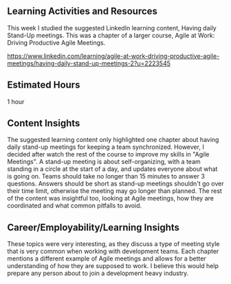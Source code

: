 <h2>Learning Activities and Resources</h2>

This week I studied the suggested LinkedIn learning content, Having daily Stand-Up meetings. This was a chapter of a larger course, Agile at Work: Driving Productive Agile Meetings.

https://www.linkedin.com/learning/agile-at-work-driving-productive-agile-meetings/having-daily-stand-up-meetings-2?u=2223545

<h2>Estimated Hours</h2>

1 hour

<h2>Content Insights</h2>

The suggested learning content only highlighted one chapter about having daily stand-up meetings for keeping a team synchronized. However, I decided after watch the rest of the course to improve my skills in "Agile Meetings". A stand-up meeting is about self-organizing, with a team standing in a circle at the start of a day, and updates everyone about what is going on. Teams should take no longer than 15 minutes to answer 3 questions. Answers should be short as stand-up meetings shouldn't go over their time limit, otherwise the meeting may go longer than planned. The rest of the content was insightful too, looking at Agile meetings, how they are coordinated and what common pitfalls to avoid.

<h2>Career/Employability/Learning Insights</h2>

These topics were very interesting, as they discuss a type of meeting style that is very common when working with development teams. Each chapter mentions a different example of Agile meetings and allows for a better understanding of how they are supposed to work. I believe this would help prepare any person about to join a development heavy industry.
